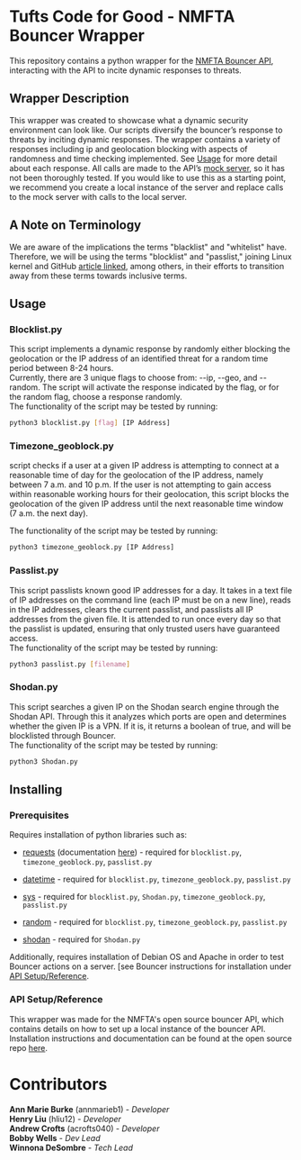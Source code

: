 # Tufts Code for Good - NMFTA Bouncer Wrapper
This repository contains a python wrapper for the [NMFTA Bouncer API][NMFTA Bouncer], interacting with the API to incite dynamic responses to threats. 


## Wrapper Description
This wrapper was created to showcase what a dynamic security environment can look like. Our scripts diversify the bouncer’s response to threats by inciting dynamic responses. The wrapper contains a variety of responses including ip and geolocation blocking with aspects of randomness and time checking implemented. See [Usage](#Usage) for more detail about each response. All calls are made to the API’s [mock server](https://nmftabouncer.docs.apiary.io/#), so it has not been thoroughly tested. If you would like to use this as a starting point, we recommend you create a local instance of the server and replace calls to the mock server with calls to the local server.

## A Note on Terminology
We are aware of the implications the terms "blacklist" and "whitelist" have. Therefore, we will be using the terms "blocklist" and "passlist," joining Linux kernel and GitHub [article linked](https://thenextweb.com/dd/2020/07/13/linux-kernel-will-no-longer-use-terms-blacklist-and-slave/#:~:text=Alternatives%20for%20blacklist%2Fwhitelist%20are,the%20right%20way%20to%20go), among others, in their efforts to transition away from these terms towards inclusive terms.


## Usage

### Blocklist.py
This script implements a dynamic response by randomly either blocking the geolocation or the IP address of an identified threat for a random time period between 8-24 hours.  
Currently, there are 3 unique flags to choose from: --ip, --geo, and --random. The script will activate the response indicated by the flag, or for the random flag, choose a response randomly.  
The functionality of the script may be tested by running:
```bash
python3 blocklist.py [flag] [IP Address]
```

### Timezone_geoblock.py
script checks if a user at a given IP address is attempting to connect at a reasonable time of day for the geolocation of the IP address, namely between 7 a.m. and 10 p.m. If the user is not attempting to gain access within reasonable working hours for their geolocation, this script blocks the geolocation of the given IP address until the next reasonable time window (7 a.m. the next day).  

The functionality of the script may be tested by running:
```bash
python3 timezone_geoblock.py [IP Address]
```

### Passlist.py
This script passlists known good IP addresses for a day. It takes in a text file of IP addresses on the command line (each IP must be on a new line), reads in the IP addresses, clears the current passlist, and passlists all IP addresses from the given file. It is attended to run once every day so that the passlist is updated, ensuring that only trusted users have guaranteed access.  
The functionality of the script may be tested by running:
```bash
python3 passlist.py [filename]
```

### Shodan.py
This script searches a given IP on the Shodan search engine through the Shodan API. Through this it analyzes which ports are open and determines whether the given IP is a VPN. If it is, it returns a boolean of true, and will be blocklisted through Bouncer.  
The functionality of the script may be tested by running:
```bash
python3 Shodan.py
```


## **Installing**

### **Prerequisites**
Requires installation of python libraries such as:  
* [requests](https://pypi.org/project/requests/2.7.0/) (documentation [here](https://requests.readthedocs.io/en/master/)) - required for `blocklist.py`, `timezone_geoblock.py`, `passlist.py`

* [datetime](https://docs.python.org/3/library/datetime.html) - required for `blocklist.py`, `timezone_geoblock.py`, `passlist.py`

* [sys](https://docs.python.org/3/library/sys.html) - required for `blocklist.py`, `Shodan.py`, `timezone_geoblock.py`, `passlist.py`
* [random](https://docs.python.org/3/library/random.html) - required for `blocklist.py`, `timezone_geoblock.py`, `passlist.py`
* [shodan](https://shodan.readthedocs.io/en/latest/)  - required for `Shodan.py`

Additionally, requires installation of Debian OS and Apache in order to test Bouncer actions on a server. [see Bouncer instructions for installation under [API Setup/Reference](#api-setupreference).

### **API Setup/Reference**
This wrapper was made for the NMFTA's open source bouncer API, which contains details on how to set up a local instance of the bouncer API. Installation instructions and documentation can be found at the open 
source repo [here][NMFTA Bouncer].


# **Contributors**
**Ann Marie Burke** (annmarieb1) - *Developer*   
**Henry Liu** (hliu12) - *Developer*  
**Andrew Crofts** (acrofts040) - *Developer*  
**Bobby Wells** - *Dev Lead*  
**Winnona DeSombre** - *Tech Lead*

<!-- Links -->
[NMFTA Bouncer]: https://github.com/nmfta-repo/nmfta-bouncer